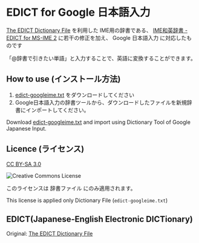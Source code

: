 # EDICT for Google 日本語入力	

[The EDICT Dictionary File](http://www.edrdg.org/jmdict/edict.html) を利用した IME用の辞書である、
[IME和英辞書 - EDICT for MS-IME 2](http://www.nurs.or.jp/~nagadomi/edictime2/) に若干の修正を加え、 Google 日本語入力 に対応したものです

「@辞書で引きたい単語」と入力することで、英語に変換することができます。

## How to use (インストール方法)

1. [edict-googleime.txt](https://github.com/kyontan/edict-for-google-ime/raw/master/edict-googleime.txt) をダウンロードしてください
2. Google日本語入力の辞書ツールから、ダウンロードしたファイルを新規辞書にインポートしてください。

Download [edict-googleime.txt](https://github.com/kyontan/edict-for-google-ime/raw/master/edict-googleime.txt) and import using Dictionary Tool of Google Japanese Input.

## Licence (ライセンス)

[CC BY-SA 3.0](http://creativecommons.org/licenses/by-sa/3.0/deed.ja)

![Creative Commons License](https://i.creativecommons.org/l/by-sa/4.0/88x31.png)

このライセンスは 辞書ファイル にのみ適用されます。

This license is applied only Dictionary File (`edict-googleime.txt`)

## EDICT(Japanese-English Electronic DICTionary)

Original: [The EDICT Dictionary File](https://www.edrdg.org/jmdict/edict.html)
